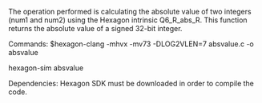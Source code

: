 The operation performed is calculating the absolute value of two integers (num1 and num2) using the Hexagon intrinsic Q6_R_abs_R.
This function returns the absolute value of a signed 32-bit integer.

Commands:
$hexagon-clang -mhvx -mv73 -DLOG2VLEN=7 absvalue.c -o absvalue

hexagon-sim absvalue

Dependencies: Hexagon SDK must be downloaded in order to compile the code.
